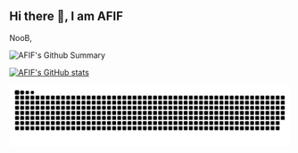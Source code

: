 ## Hi there 👋, I am AFIF

NooB,

![AFIF's Github Summary](https://github-profile-summary-cards.vercel.app/api/cards/profile-details?username=Afifmomin&theme=tokyonight)

[![AFIF's GitHub stats](https://github-readme-stats.vercel.app/api?username=Afifmomin&show_icons=true&theme=tokyonight)](https://github.com/anuraghazra/github-readme-stats)

![AFIF's GitHub stats](https://raw.githubusercontent.com/bimashazaman/Github-snake-SVG/master/snake.svg)